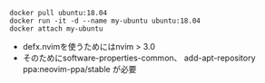 ```
docker pull ubuntu:18.04
docker run -it -d --name my-ubuntu ubuntu:18.04
docker attach my-ubuntu
```


- defx.nvimを使うためにはnvim > 3.0
- そのためにsoftware-properties-common、
add-apt-repository ppa:neovim-ppa/stable
が必要
